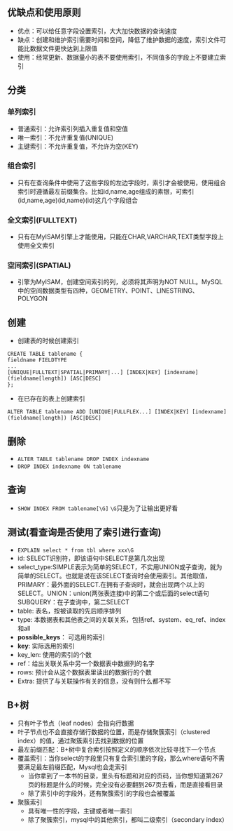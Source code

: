 ## 优缺点和使用原则
- 优点：可以给任意字段设置索引，大大加快数据的查询速度
- 缺点：创建和维护索引需要时间和空间，降低了维护数据的速度，索引文件可能比数据文件更快达到上限值
- 使用：经常更新、数据量小的表不要使用索引，不同值多的字段上不要建立索引

## 分类
### 单列索引
- 普通索引：允许索引列插入重复值和空值
- 唯一索引：不允许重复值(UNIQUE)
- 主键索引：不允许重复值，不允许为空(KEY)
### 组合索引
- 只有在查询条件中使用了这些字段的左边字段时，索引才会被使用，使用组合索引时遵循最左前缀集合。比如id,name,age组成的素银，可索引(id,name,age)(id,name)(id)这几个字段组合
### 全文索引(FULLTEXT)
- 只有在MyISAM引擎上才能使用，只能在CHAR,VARCHAR,TEXT类型字段上使用全文索引
### 空间索引(SPATIAL)
- 引擎为MyISAM，创建空间索引的列，必须将其声明为NOT NULL。MySQL中的空间数据类型有四种，GEOMETRY、POINT、LINESTRING、POLYGON

## 创建
- 创建表的时候创建索引
```
CREATE TABLE tablename {
fieldname FIELDTYPE
...
[UNIQUE|FULLTEXT|SPATIAL|PRIMARY|...] [INDEX|KEY] [indexname](fieldname[length]) [ASC|DESC]
};
```
- 在已存在的表上创建索引
```
ALTER TABLE tablename ADD [UNIQUE|FULLFLEX...] [INDEX|KEY] [indexname](fieldname[length]) [ASC|DESC]
```

## 删除
- `ALTER TABLE tablename DROP INDEX indexname`
- `DROP INDEX indexname ON tablename`

## 查询
- `SHOW INDEX FROM tablename[\G]` `\G`只是为了让输出更好看

## 测试(看查询是否使用了索引进行查询)
- `EXPLAIN select * from tbl where xxx\G`
- id: SELECT识别符，即该语句中SELECT是第几次出现
- select_type:SIMPLE表示为简单的SELECT，不实用UNION或子查询，就为简单的SELECT。也就是说在该SELECT查询时会使用索引。其他取值，PRIMARY：最外面的SELECT.在拥有子查询时，就会出现两个以上的SELECT。UNION：union(两张表连接)中的第二个或后面的select语句  SUBQUERY：在子查询中，第二SELECT
- table: 表名，按被读取的先后顺序排列
- type: 本数据表和其他表之间的关联关系，包括ref、system、eq_ref、index和all
- **possible_keys**： 可选用的索引
- **key**: 实际选用的索引
- key_len: 使用的索引的个数
- ref：给出关联关系中另一个数据表中数据列的名字
- rows: 预计会从这个数据表里读出的数据行的个数
- Extra: 提供了与关联操作有关的信息，没有则什么都不写


## B+树
- 只有叶子节点（leaf nodes）会指向行数据
- 叶子节点也不会直接存储行数据的位置，而是存储聚簇索引（clustered index）的值，通过聚簇索引去找到数据的位置
- 最左前缀匹配：B+树中复合索引按照定义的顺序依次比较寻找下一个节点
- 覆盖索引：当你select的字段里只有复合索引里的字段，那么where语句不需要满足最左前缀匹配，Mysql也会走索引
  - 当你拿到了一本书的目录，里头有标题和对应的页码，当你想知道第267页的标题是什么的时候，完全没有必要翻到267页去看，而是直接看目录
  - 除了索引中的字段外，还有聚簇索引的字段也会被覆盖
- 聚簇索引
  - 具有唯一性的字段，主键或者唯一索引
  - 除了聚簇索引，mysql中的其他索引，都叫二级索引（secondary index）

